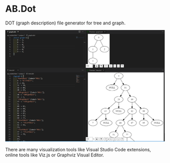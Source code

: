 # AB.Dot
DOT (graph description) file generator for tree and graph.

![Example](./img/visualization.png)

There are many visualization tools like Visual Studio Code extensions, online tools like Viz.js or Graphviz Visual Editor.